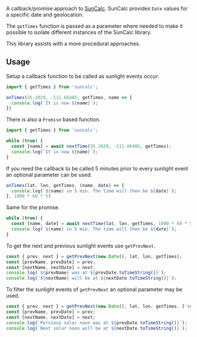 
A callback/promise approach to [SunCalc](https://github.com/mourner/suncalc#sunlight-times). SunCalc provides `Date` values for a specific date and geolocation.

The `getTimes` function is passed as a parameter where needed to make it possible to isolate different instances of the SunCalc library.

This library assists with a more procedural approaches.

## Usage

Setup a callback function to be called as sunlight events occur:

```js
import { getTimes } from 'suncalc';

onTimes(35.2029, -111.66485, getTimes, name => {
  console.log(`It is now ${name}`);
})
```

There is also a `Promise` based function.

```js
import { getTimes } from 'suncalc';

while (true) {
  const [name] = await nextTime(35.2029, -111.66485, getTimes);
  console.log(`It is now ${name}`);
}
```

If you need the callback to be called 5 minutes prior to every sunlight event an optional parameter can be used.

```js
onTimes(lat, lon, getTimes, (name, date) => {
  console.log(`${name} in 5 min. The time will then be ${date}`);
}, 1000 * 60 * 5)
```

Same for the promise.

```js
while (true) {
  const [name, date] = await nextTime(lat, lon, getTimes, 1000 * 60 * 5);
  console.log(`${name} in 5 min. The time will then be ${date}`);
}
```

To get the next and previous sunlight events use `getPrevNext`.

```js
const { prev, next } = getPrevNext(new Date(), lat, lon, getTimes);
const [prevName, prevDate] = prev;
const [nextName, nextDate] = next;
console.log(`${prevName} was at ${prevDate.toTimeString()}`);
console.log(`${nextName} will be at ${nextDate.toTimeString()}`);
```

To filter the sunlight events of `getPrevNext` an optional parameter may be used.

```js
const { prev, next } = getPrevNext(new Date(), lat, lon, getTimes, ['solarNoon']);
const [prevName, prevDate] = prev;
const [nextName, nextDate] = next;
console.log(`Pervious solar noon was at ${prevDate.toTimeString()}`);
console.log(`Next solar noon will be at ${nextDate.toTimeString()}`);
```
